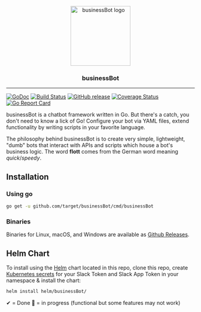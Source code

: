 <p align="center">
<img alt="businessBot logo" src="https://i.imgur.com/P9NI00w.png" height="160" />

<h3 align="center">businessBot</h3>
</p>

---

[![GoDoc](https://godoc.org/github.com/target/businessBot?status.svg)](https://godoc.org/github.com/target/businessBot)
[![Build Status](https://github.com/target/businessBot/workflows/release/badge.svg)](https://github.com/target/businessBot/workflows/release)
[![GitHub release](https://img.shields.io/github/release/target/businessBot.svg)](https://github.com/target/businessBot/releases/latest)
[![Coverage Status](https://coveralls.io/repos/target/businessBot/badge.svg)](https://coveralls.io/r/target/businessBot)
[![Go Report Card](https://goreportcard.com/badge/github.com/target/businessBot)](https://goreportcard.com/report/github.com/target/businessBot)

businessBot is a chatbot framework written in Go. But there's a catch, you don't need to know a lick of Go! Configure your bot via YAML files, extend functionality by writing scripts in your favorite language.

The philosophy behind businessBot is to create very simple, lightweight, "dumb" bots that interact with APIs and scripts which house a bot's business logic. The word **flott** comes from the German word meaning _quick_/_speedy_.



## Installation

### Using go

```sh
go get -u github.com/target/businessBot/cmd/businessBot
```

### Binaries

Binaries for Linux, macOS, and Windows are available as [Github Releases](https://github.com/target/businessBot/releases/latest).

## Helm Chart

To install using the [Helm](https://helm.sh/) chart located in this repo, clone this repo, create [Kubernetes secrets](https://kubernetes.io/docs/concepts/configuration/secret/) for your Slack Token and Slack App Token in your namespace & install the chart:

```sh
helm install helm/businessBot/
```


✔ = Done 🚧 = in progress (functional but some features may not work)


